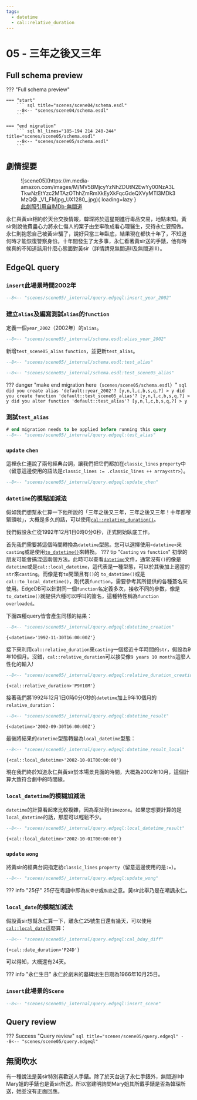 ```yaml
---
tags:
  - datetime 
  - cal::relative_duration
---
```

# 05 - 三年之後又三年

## Full schema preview
??? "Full schema preview"

    === "start"
        ``` sql title="scenes/scene04/schema.esdl"
        --8<-- "scenes/scene04/schema.esdl"
        ```

    === "end migration" 
        ``` sql hl_lines="185-194 214 240-244" title="scenes/scene05/schema.esdl"
        --8<-- "scenes/scene05/schema.esdl"
        ```

## 劇情提要
<figure markdown>
![scene05](https://m.media-amazon.com/images/M/MV5BMjcyYzNhZDUtN2EwYy00NzA3LTkwNzEtYzc2MTAzOThhZmRmXkEyXkFqcGdeQXVyMTI3MDk3MzQ@._V1_FMjpg_UX1280_.jpg){ loading=lazy }
  <figcaption><a href="https://www.imdb.com/title/tt0338564/mediaindex">此劇照引用自IMDb-無間道</a></figcaption>
</figure>

永仁與黃sir相約於天台交換情報，韓琛將於這星期進行毒品交易，地點未知。黃sir則說他費盡心力將永仁傷人的案子由坐牢改成看心理醫生，交待永仁要照做。永仁則抱怨自己被黃sir騙了，說好只當三年臥底，結果現在都快十年了，不知道何時才能恢復警察身份。十年間發生了太多事，永仁看著黃sir送的手錶，他有時候真的不知道該用什麼心態面對黃sir（詳情請見無間道Ⅱ及無間道Ⅲ）。

## EdgeQL query

### `insert`此場景時間2002年
``` sql title="scenes/scene05/query.edgeql"
--8<-- "scenes/scene05/_internal/query.edgeql:insert_year_2002"
```

### 建立`alias`及編寫測試`alias`的`function` 
定義一個`year_2002`（2002年）的`alias`。
``` sql title="scenes/scene05/schema.esdl"
--8<-- "scenes/scene05/_internal/schema.esdl:alias_year_2002"
```
新增`test_scene05_alias` `function`，並更新`test_alias`。
``` sql title="scenes/scene05/schema.esdl"
--8<-- "scenes/scene05/_internal/schema.esdl:test_alias"

--8<-- "scenes/scene05/_internal/schema.esdl:test_scene05_alias"
```
??? danger "make end migration here（`scenes/scene05/schema.esdl`）"
    ``` sql
    did you create alias 'default::year_2002'? [y,n,l,c,b,s,q,?]
    > y
    did you create function 'default::test_scene05_alias'? [y,n,l,c,b,s,q,?]
    > y
    did you alter function 'default::test_alias'? [y,n,l,c,b,s,q,?]
    > y 
    ```

### 測試`test_alias`
``` sql title="scenes/scene05/query.edgeql"
# end migration needs to be applied before running this query
--8<-- "scenes/scene05/_internal/query.edgeql:test_alias"
```

### `update` `chen`
這裡永仁連說了兩句經典台詞，讓我們把它們都加在`classic_lines` `property`中（留意這邊使用的語法是`classic_lines := .classic_lines ++ array<str>`）。
``` sql title="scenes/scene05/query.edgeql"
--8<-- "scenes/scene05/_internal/query.edgeql:update_chen"
```

### `datetime`的模糊加減法
假如我們想幫永仁算一下他所說的「三年之後又三年，三年之後又三年！十年都嚟緊頭啦」，大概是多久的話，可以使用[`cal::relative_duration()`](https://www.edgedb.com/docs/stdlib/datetime#type::cal::relative_duration)。

我們假設永仁從1992年12月1日0時0分0秒，正式開始臥底工作。

首先我們需要將這個時間轉換為`datetime`型態。您可以選擇使用`<datetime>`來`casting`或是使用[`to_datetime()`](https://www.edgedb.com/docs/stdlib/datetime#function::std::to_datetime)來轉換。
??? tip "`Casting` vs `function`"
    初學的朋友可能會搞混這兩個方法。此時可以查看[`datetime`](https://www.edgedb.com/docs/stdlib/datetime)文件，通常沒有`()`的像是`datetime`或是`cal::local_datetime`，這代表是一種型態，可以於其後加上適當的`str`來`casting`。而像是有`to`開頭且有`()`的
    `to_datetime()`或是`cal::to_local_datetime()`，則代表`function`，需要參考其所提供的各種簽名來使用。EdgeDB可以針對同一個`function`名定義多次，接收不同的參數，像是`to_datetime()`就提供六種可以呼叫的簽名，這種特性稱為`function overloaded`。


下面四種query皆會產生同樣的結果：
``` sql title="scenes/scene05/query.edgeql"
--8<-- "scenes/scene05/_internal/query.edgeql:datetime_creation"
```
```
{<datetime>'1992-11-30T16:00:00Z'}
```

接下來利用`cal::relative_duration`來`casting`一個接近十年時間的`str`，假設為9年10個月。沒錯，`cal::relative_duration`可以接受像`9 years 10 months`這麼人性化的輸入!
``` sql title="scenes/scene05/query.edgeql"
--8<-- "scenes/scene05/_internal/query.edgeql:relative_duration_creation"
```
```
{<cal::relative_duration>'P9Y10M'}
```
接著我們將1992年12月1日0時0分0秒的`datetime`加上9年10個月的`relative_duration`：
``` sql title="scenes/scene05/query.edgeql"
--8<-- "scenes/scene05/_internal/query.edgeql:datetime_result"
```
```
{<datetime>'2002-09-30T16:00:00Z'}
```
最後將結果的`datetime`型態轉變為`local_datetime`型態：
``` sql title="scenes/scene05/query.edgeql"
--8<-- "scenes/scene05/_internal/query.edgeql:datetime_result_local"
```
```
{<cal::local_datetime>'2002-10-01T00:00:00'}
```
現在我們終於知道永仁與黃sir於本場景見面的時間，大概為2002年10月，這個計算大致符合劇中的時間線。

### `local_datetime`的模糊加減法
`datetime`的計算看起來比較複雜，因為牽扯到`timezone`。如果您想要計算的是`local_datetime`的話，那麼可以輕鬆不少。
``` sql title="scenes/scene05/query.edgeql"
--8<-- "scenes/scene05/_internal/query.edgeql:local_datetime_result"
```
```
{<cal::local_datetime>'2002-10-01T00:00:00'}
```

### `update` `wong`
將黃sir的經典台詞指定給`classic_lines` `property`（留意這邊使用的是`:=`）。
``` sql title="scenes/scene05/query.edgeql"
--8<-- "scenes/scene05/_internal/query.edgeql:update_wong"
```
??? info "25仔"
    25仔在粵語中即為`反骨仔`或`臥底`之意。黃sir此舉乃是在嘲諷永仁。

### `local_date`的模糊加減法
假設黃sir想幫永仁算一下，離永仁25號生日還有幾天，可以使用[`cal::local_date`](https://www.edgedb.com/docs/stdlib/datetime#type::cal::local_date)這麼算：
``` sql title="scenes/scene05/query.edgeql"
--8<-- "scenes/scene05/_internal/query.edgeql:cal_bday_diff"
```
```
{<cal::date_duration>'P24D'}
```
可以得知，大概還有24天。

??? info "永仁生日"
    永仁於劇末的墓碑出生日期為1966年10月25日。


### `insert`此場景的`Scene`
``` sql title="scenes/scene05/query.edgeql"
--8<-- "scenes/scene05/_internal/query.edgeql:insert_scene"
```

## Query review
??? Success "Query review"
    ``` sql title="scenes/scene05/query.edgeql"
    --8<-- "scenes/scene05/query.edgeql"
    ```

## 無間吹水
有一種說法是黃sir特別喜歡送人手錶。除了於天台送了永仁手錶外，無間道Ⅱ中Mary姐的手錶也是黃sir所送。所以當建明詢問Mary姐其所戴手錶是否為韓琛所送，她並沒有正面回應。